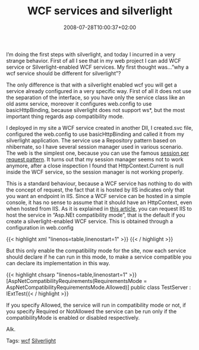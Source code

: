 ﻿---
title: "WCF services and silverlight"
description: ""
date: 2008-07-28T10:00:37+02:00
draft: false
tags: [Uncategorized]
categories: [General]
---
I’m doing the first steps with silverlight, and today I incurred in a very strange behavior. First of all I see that in my web project I can add WCF service or Silverlight-enabled WCF services. My first thought was…”why a wcf service should be different for silverlight”?

The only difference is that with a silverlight enabled wcf you will get a service already configured in a very specific way. First of all it does not use the separation of the interface, so you have only the service class like an old asmx service, moreover it configures web.config to use basicHttpBinding, because silverlight does not support ws\*, but the most important thing regards asp compatibility mode.

I deployed in my site a WCF service created in another Dll, I created.svc file, configured the web.config to use basicHttpBinding and called it from my silverlight application. The service use a Repository pattern based on nhibernate, so I have several session manager used in various scenario. The web is the simplest one, because you can use the famous [session per request pattern](http://www.hibernate.org/42.html). It turns out that my session manager seems not to work anymore, after a close inspection I found that HttpContext.Current is null inside the WCF service, so the session manager is not working properly.

This is a standard behaviour, because a WCF service has nothing to do with the concept of request, the fact that it is hosted by IIS indicates only that you want an endpoint in IIS. Since a WCF service can be hosted in a simple console, it has no sense to assume that it should have an HttpContext, even when hosted from IIS. As it is explained in [this article](http://msdn.microsoft.com/en-us/library/aa702682.aspx), you can request IIS to host the service in “Asp.NEt compatibility mode”, that is the default if you create a silverlight-enabled WCF service. This is obtained through a configuration in web.config

{{< highlight xml "linenos=table,linenostart=1" >}}
<serviceHostingEnvironment aspNetCompatibilityEnabled="true"/>{{< / highlight >}}

<!-- Code inserted with Steve Dunn's Windows Live Writer Code Formatter Plugin.  http://dunnhq.com -->

But this only enable the compatibility mode for the site, now each service should declare if he can run in this mode, to make a service compatible you can declare its implementation in this way.

{{< highlight chsarp "linenos=table,linenostart=1" >}}
[AspNetCompatibilityRequirements(RequirementsMode = AspNetCompatibilityRequirementsMode.Allowed)]
public class TestServer : IExtTest{{< / highlight >}}

<!-- Code inserted with Steve Dunn's Windows Live Writer Code Formatter Plugin.  http://dunnhq.com -->

If you specify Allowed, the service will run in compatibility mode or not, if you specify Required or NotAllowed the service can be run only if the compatibilityMode is enabled or disabled respectively.

Alk.

<!--dotnetkickit-->

Tags: [wcf](http://technorati.com/tag/wcf) [Silverlight](http://technorati.com/tag/Silverlight)
